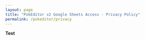 ```yaml
---
layout: page
title: "PokEditor v2 Google Sheets Access - Privacy Policy"
permalink: /pokeditor/privacy
---
```


**Test**